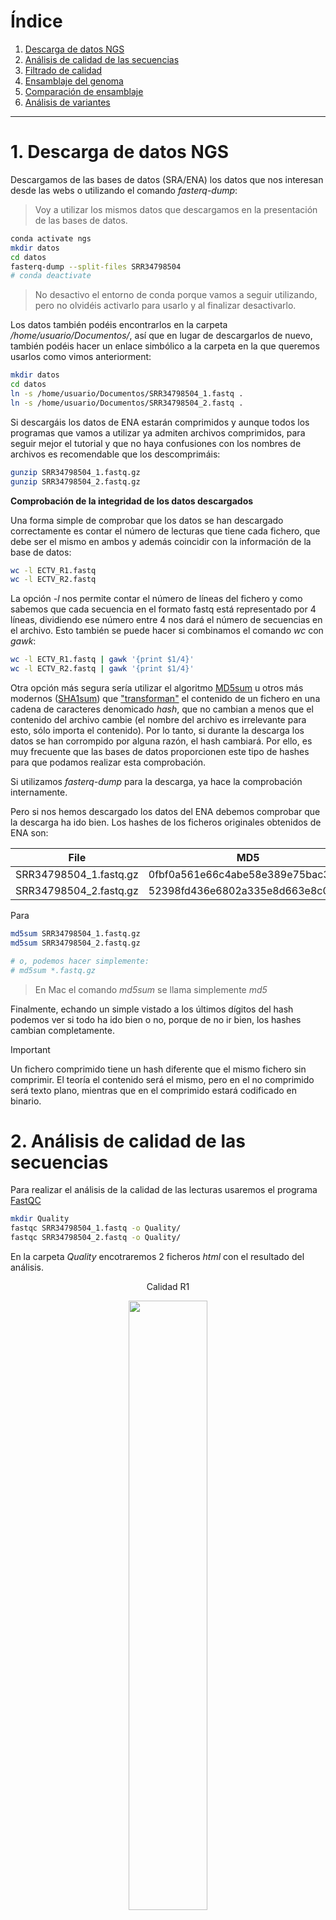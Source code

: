 # Índice <a name="indice"></a>

1. [Descarga de datos NGS](#datos)
2. [Análisis de calidad de las secuencias](#calidad)  
3. [Filtrado de calidad](#filtrado)  
4. [Ensamblaje del genoma](#assembly)
5. [Comparación de ensamblaje](#quast)
6. [Análisis de variantes](#variantes)
<!--

6. [Resumen Comandos](#resumen)
7. [Tarea](#tarea) 

Notas




-->





***

# 1. Descarga de datos NGS <a name="datos"></a> 

Descargamos de las bases de datos (SRA/ENA) los datos que nos interesan desde las webs o utilizando el comando _fasterq-dump_:

> Voy a utilizar los mismos datos que descargamos en la presentación de las bases de datos. 

```bash
conda activate ngs
mkdir datos
cd datos
fasterq-dump --split-files SRR34798504
# conda deactivate
```

> No desactivo el entorno de conda porque vamos a seguir utilizando, pero no olvidéis activarlo para usarlo y al finalizar desactivarlo.  

Los datos también podéis encontrarlos en la carpeta _/home/usuario/Documentos/_, así que en lugar de descargarlos de nuevo, también podéis hacer un enlace simbólico a la carpeta en la que queremos usarlos como vimos anteriorment:

```bash
mkdir datos
cd datos
ln -s /home/usuario/Documentos/SRR34798504_1.fastq .
ln -s /home/usuario/Documentos/SRR34798504_2.fastq .
```

Si descargáis los datos de ENA estarán comprimidos y aunque todos los programas que vamos a utilizar ya admiten archivos comprimidos, para seguir mejor el tutorial y que no haya confusiones con los nombres de archivos es recomendable que los descomprimáis:

```bash
gunzip SRR34798504_1.fastq.gz
gunzip SRR34798504_2.fastq.gz
```

**Comprobación de la integridad de los datos descargados**

Una forma simple de comprobar que los datos se han descargado correctamente es contar el número de lecturas que tiene cada fichero, que debe ser el mismo en ambos y además coincidir con la información de la base de datos:

```bash
wc -l ECTV_R1.fastq
wc -l ECTV_R2.fastq
```

La opción *-l* nos permite contar el número de líneas del fichero y como sabemos que cada secuencia en el formato fastq está representado por 4 líneas, dividiendo ese número entre 4 nos dará el número de secuencias en el archivo. Esto también se puede hacer si combinamos el comando _wc_ con _gawk_:  

```bash
wc -l ECTV_R1.fastq | gawk '{print $1/4}'
wc -l ECTV_R2.fastq | gawk '{print $1/4}'
```
Otra opción más segura sería utilizar el algoritmo [MD5sum](https://en.wikipedia.org/wiki/Md5sum) u otros más modernos ([SHA1sum](https://en.wikipedia.org/wiki/Sha1sum)) que ["transforman"](https://en.wikipedia.org/wiki/Cryptographic_hash_function) el contenido de un fichero en una cadena de caracteres denomicado _hash_, que no cambian a menos que el contenido del archivo cambie (el nombre del archivo es irrelevante para esto, sólo importa el contenido). Por lo tanto, si durante la descarga los datos se han corrompido por alguna razón, el hash cambiará. Por ello, es muy frecuente que las bases de datos proporcionen este tipo de hashes para que podamos realizar esta comprobación. 

Si utilizamos _fasterq-dump_ para la descarga, ya hace la comprobación internamente.  

Pero si nos hemos descargado los datos del ENA debemos comprobar que la descarga ha ido bien. Los hashes de los ficheros originales obtenidos de ENA son:

| File | MD5 |
| --- | --- |
| SRR34798504_1.fastq.gz | 0fbf0a561e66c4abe58e389e75bac35f |
| SRR34798504_2.fastq.gz | 52398fd436e6802a335e8d663e8c00c6 |

Para 
```bash
md5sum SRR34798504_1.fastq.gz
md5sum SRR34798504_2.fastq.gz

# o, podemos hacer simplemente:
# md5sum *.fastq.gz
```

> En Mac el comando *md5sum* se llama simplemente *md5*

Finalmente, echando un simple vistado a los últimos dígitos del hash podemos ver si todo ha ido bien o no, porque de no ir bien, los hashes cambian completamente. 

> [!IMPORTANT]
> Un fichero comprimido tiene un hash diferente que el mismo fichero sin comprimir. El teoría el contenido será el mismo, pero en el no comprimido será texto plano, mientras que en el comprimido estará codificado en binario.  

<!--
Aquí les podríamos explicar bucles for
-->

# 2. Análisis de calidad de las secuencias <a name="calidad"></a> 

Para realizar el análisis de la calidad de las lecturas usaremos el programa [FastQC](https://www.bioinformatics.babraham.ac.uk/projects/fastqc/)


```bash
mkdir Quality
fastqc SRR34798504_1.fastq -o Quality/
fastqc SRR34798504_2.fastq -o Quality/
```

En la carpeta _Quality_ encotraremos 2 ficheros _html_ con el resultado del análisis.  

<p align="center">Calidad R1</p>
<p align="center" width="75%">
  <img width="50%" src="./images/quality_r1.png">
</p>
<p align="center">Calidad R2</p>
<p align="center" width="75%">
  <img width="50%" src="./images/quality_r2.png">
</p>


# 3. Filtrado de calidad <a name="filtrado"></a> 

Hay muchos programas para realizar el filtrado de calidad, como [CutAdapt](https://cutadapt.readthedocs.io/en/stable/), [FastX](http://hannonlab.cshl.edu/fastx_toolkit/), [Trimmomatic](http://www.usadellab.org/cms/?page=trimmomatic), etc. Todos son muy similares, pero el último es muy rápido y sencillo de usar, por lo que usaremos este. 

```bash
trimmomatic PE -phred33 \
  SRR34798504_1.fastq \
  SRR34798504_2.fastq \
  SRR34798504_1_qf_paired.fastq \
  SRR34798504_1_qf_unpaired.fastq \
  SRR34798504_2_qf_paired.fastq \
  SRR34798504_2_qf_unpaired.fastq \
  SLIDINGWINDOW:4:30 MINLEN:125 LEADING:30 TRAILING:30 AVGQUAL:30
```

> STDOUT:
> TrimmomaticPE: Started with arguments:  
>  -phred33 SRR34798504_1.fastq SRR34798504_2.fastq SRR34798504_1_qf_paired.fastq SRR34798504_1_qf_unpaired.fastq SRR34798504_2_qf_paired.fastq SRR34798504_2 qf_unpaired.fastq SLIDINGWINDOW:4:30 MINLEN:125 LEADING:30 TRAILING:30 AVGQUAL:30  
> Multiple cores found: Using 2 threads  
> Input Read Pairs: 30002 Both Surviving: 18858 (62,86%) Forward Only Surviving: 3739 (12,46%) Reverse Only Surviving: 990 (3,30%) Dropped: 6415 (21,38%)  
> TrimmomaticPE: Completed successfully  

**Parámetros por defecto de Trimmomatic**
- ILLUMINACLIP:TruSeq3-PE.fa:2:30:10 \
- LEADING:3 \
- TRAILING:3 \
- SLIDINGWINDOW:4:15 \
- MINLEN:36

**Descripción de los parámetros de Trimmomatic**
- ILLUMINACLIP: Cut adapter and other illumina-specific sequences from the read.
- SLIDINGWINDOW: Performs a sliding window trimming approach. It starts scanning at the 5‟ end and clips the read once the average quality within the window falls below a threshold.
- MAXINFO: An adaptive quality trimmer which balances read length and error rate to maximise the value of each read
- LEADING: Cut bases off the start of a read, if below a threshold quality
- TRAILING: Cut bases off the end of a read, if below a threshold quality
- CROP: Cut the read to a specified length by removing bases from the end
- HEADCROP: Cut the specified number of bases from the start of the read
- MINLEN: Drop the read if it is below a specified length
- AVGQUAL: Drop the read if the average quality is below the specified level
- TOPHRED33: Convert quality scores to Phred-33
- TOPHRED64: Convert quality scores to Phred-64

Ahora vamos a volver a chequear la calidad de las secuencias para comprobar la mejora:


```bash
fastqc SRR34798504_1_qf_paired.fastq -o Quality/
fastqc SRR34798504_2_qf_paired.fastq -o Quality/
```

<p align="center">Calidad R1</p>
<p align="center" width="75%">
  <img width="50%" src="./images/quality_r1_qf.png">
</p>
<p align="center">Calidad R2</p>
<p align="center" width="75%">
  <img width="50%" src="./images/quality_r2_qf.png">
</p>

Podemos observar una clara mejora, especialmente en la R2. 

# 4. Ensamblaje del genoma <a name="assembly"></a> 

Para el ensamblaje de l genoma vamos a utilizar [SPAdes](https://github.com/ablab/spades), uno de los más populares basados en gráfos de *de Bruijn*. 

SPAdes tiene diferentes modos en función del tipo de experimento (*--sc*, para datos de experimentos de _single cell_ *--meta*; para datos de metagenómica; --isolate, para datos de la secuenciación de un único organismo con mucha profundidad de secuencia o *--rna*, para ensamblaje de datos de RNA-seq). Además, tiene el modo _--careful_ que es el recomendado para el ensamblaje de genomas pequeños (bacterias/virus sin mucha profundidad de secuencia) que incluye un para de corrección de errores en las lecturas (_MismatchCorrector_) que mejora la calidad del ensamblaje.  

En nuestro caso estamos intentando ensamblar el genoma de SARS-CoV2, de ~30 Kb, y después de la limpieza de calidad tenemos ~18.000 lecturas pareadas (vamos a suponer que tienen ~200 nt de longitud), por lo tanto, tendríamos una cobertura de 18.000 lecturas \* 200  nt \* 2 pares \\ 30.000 nt de longitud de genoma \= 240X, es decir, en teoría hemos leido cada base del genoma 240 veces. Es una muy buena cobertura, quizás incluso excesiva. Por lo tanto, vamos a utilizar 2 modos de SPAdes. Por un lado usaremos el modo _--careful_ que es el recomendado para genomas pequeños, y también aplicaremos el modo _--isolate_ que esté especialmente diseñado para ensamblar genomas con alta cobertura. Finalmente nos quedaremos con el mejor ensamblaje.  

Ejecutamos SPAdes en moco _careful_:

```bash
spades.py --careful -t 2 -1 SRR34798504_1_qf_paired.fastq -2 SRR34798504_2_qf_paired.fastq -o careful
```

> \-t es el números de cores/procesadores que queremos usar.  

Ya al final de la ejecución nos advierte de que quizás deberíamos usar _--isolate_:

> Your data seems to have high uniform coverage depth. It is strongly recommended to use --isolate option.

Ejecutamos SPAdes en moco _isolate_:

```bash
spades.py --isolate -t 2 -1 SRR34798504_1_qf_paired.fastq -2 SRR34798504_2_qf_paired.fastq -o isolate
```

Dentro de las carpetas de los ensamblajes encontraremos varios ficheros:

```bash
(ngs) usuario@xubuntu:~/datos/careful$ l
total 520K
-rw-rw-r-- 1 usuario usuario  32K sep 16 10:28 assembly_graph_after_simplification.gfa
-rw-rw-r-- 1 usuario usuario  64K sep 16 10:28 assembly_graph.fastg
-rw-rw-r-- 1 usuario usuario  32K sep 16 10:28 assembly_graph_with_scaffolds.gfa
-rw-rw-r-- 1 usuario usuario  32K sep 16 10:28 before_rr.fasta
-rw-rw-r-- 1 usuario usuario  32K sep 16 10:28 contigs.fasta
-rw-rw-r-- 1 usuario usuario  539 sep 16 10:28 contigs.paths
drwxrwxr-x 3 usuario usuario 4,0K sep 16 10:28 corrected
-rw-rw-r-- 1 usuario usuario   59 sep 16 10:28 dataset.info
-rw-rw-r-- 1 usuario usuario  212 sep 16 10:28 input_dataset.yaml
drwxrwxr-x 4 usuario usuario 4,0K sep 16 10:28 K127
drwxrwxr-x 4 usuario usuario 4,0K sep 16 10:28 K21
drwxrwxr-x 4 usuario usuario 4,0K sep 16 10:28 K33
drwxrwxr-x 4 usuario usuario 4,0K sep 16 10:28 K55
drwxrwxr-x 4 usuario usuario 4,0K sep 16 10:28 K77
drwxrwxr-x 4 usuario usuario 4,0K sep 16 10:28 K99
drwxrwxr-x 2 usuario usuario 4,0K sep 16 10:28 misc
drwxrwxr-x 4 usuario usuario 4,0K sep 16 10:28 mismatch_corrector
-rw-rw-r-- 1 usuario usuario 1,5K sep 16 10:28 params.txt
drwxrwxr-x 2 usuario usuario 4,0K sep 16 10:28 pipeline_state
-rw-rw-r-- 1 usuario usuario 3,7K sep 16 10:28 run_spades.sh
-rw-rw-r-- 1 usuario usuario 8,3K sep 16 10:28 run_spades.yaml
-rw-rw-r-- 1 usuario usuario  32K sep 16 10:28 scaffolds.fasta
-rw-rw-r-- 1 usuario usuario  539 sep 16 10:28 scaffolds.paths
-rw-rw-r-- 1 usuario usuario 210K sep 16 10:28 spades.log
drwxrwxr-x 2 usuario usuario 4,0K sep 16 10:28 tmp
-rw-rw-r-- 1 usuario usuario  317 sep 16 10:28 warnings.log
```

Los que nos interesan principalmente son 2:

- contigs.fasta: que contiene los _contigs_, fragmentos de secuencia que ha conseguido ensamblar.  
- scaffolds.fasta: que contiene los _scaffolds_ que ha conseguido construir uniendo _contigs_.  

En el caso de los genomas virale sino suele haber apenas diferencia entre ambos ficheros, ya que si el ensamblaje se rompe y no puede ser completado, suele ser por repeticiones o zonas muy difíciles de secuenciar (muy alto contenido en GC o muy bajo, mutaciones, etc.), por lo que unir esos trozos con la información de las lecturas pareadas también suele ser complicado.  

# 5. Comparación de ensamblaje <a name="quast"></a> 

Dado que existe un genoma de referencia de SARS-CoV2 podríamos alinear nuestros _contigs/scaffolds_ de ambos ensamblajes con _Blast_ y determinar "manualmente" cual es el mejor ensamblaje (y quizás en este caso sería más o menos factible por su reducido tamaño), sin embargo, en la mayoría de los casos no vamos a poder hacer este tipo de comprobaciones manuales. Por ello, se crearon herramientas como [QUAST](https://quast.sourceforge.net/) que nos permite comparar nuestros ensamblajes de forma sencilla y rápida. Además, de usar en línea de comandos, también hay una versión web que se puede utilizar si los datos que tenemos no son muy grandes. Aquí usaremos la línea de comandos. 

Antes de empezar vamos a descargar el genoma de referencia de SARS-CoV2 paa usarelo como referencia para la comparación. Utilizaremos [Entrez Direct](https://www.ncbi.nlm.nih.gov/books/NBK179288/), una herramienta de NCBI que nos permite descargar datos mediante la línea de comandos:

```bash
esearch -db nucleotide -query "NC_045512" | efetch -format fasta > NC_045512.fasta
```

> También podemos ir a NCBI y descargar la secuencia manualmente, pero pensad que normalmente no tenemos acceso a la máquina en la que estamos trabajando mediante una interfaz gráfica (GUI), sino que sólo tenemos acceso mediante línea de comandos (CLI).

> Si la descarga tarda mucho, podemos copiar/mover el genoma de referencia de la carpeta _/home/usuario/Documentos/_  

Ahora vamos a crear una carpeta para los análisis y haremos unos enlaces simbólicos de los ficheros que necesitamos:

```bash
mkdir quast
cd quast
ln -s /home/usuario/datos/careful/contigs.fasta contigs_careful.fasta
ln -s /home/usuario/datos/careful/scaffolds.fasta scaffolds_careful.fasta
ln -s /home/usuario/datos/isolate/contigs.fasta contigs_isolate.fasta
ln -s /home/usuario/datos/isolate/scaffolds.fasta scaffolds_isolate.fasta

ln -s /home/usuario/datos/NC_045512.fasta NC_045512.fasta
```

Finalmente ejecutamos _quast_:

```bash
quast.py contigs* scaffolds* -R NC_045512.fasta
```` 

Obtendremos una fichero _report.html_ que abriremos en el navegador:

<p align="center">Tabla parámetros ensamblajes</p>
<p align="center" width="100%">
  <img width="50%" src="./images/tabla_quast.png">
</p>

En la tabla podemos ver una serie de parámetros: 
- Fracción del genoma: obviamente cuanto mayor sea mejor será el ensamblaje.  
- Alineamiento más largo: cuando más cerca del tamaño del genoma más completo será nuestro ensamblaje.  
- Longitud total alineada: de nuevo, cuanto mayor mejor.   
- NGA50: es el equivalente al N50 pero sólo consideranto los contigs/scaffolds alineadas. N50 se define como la longitud del contigs/scaffolds alineadas que representa el 50% del total de longitud ensamblada cuando ordenamos los contigs por tamaño. Es como una especia de mediana de los tamaños de los contigs, por lo que cuanto mayor sea mejor.  
- LGA50: es el equivalente al L50 pero sólo consideranto los contigs/scaffolds alineadas. L50 es lo mismo que el N50, pero en lugar de contar la longitud, cuenta el número de contigs hasta llegar a ese 50%. En este caso, cuanto menor sea el número de contigs que suman el 50% mejor.  
- etc.

Si nos podemos sobre cada parámetros nos explica lo que es y cómo se ha calculado. También podemos acceder a una versión extendida con otros muchos parámetros. 

En nuestro caso, como podréis comprobar no hay diferencia alguna entre los ensamblajes, son todos iguales, por lo que cualquiera de ellos será válido.

También nos da una representación gráfica de nuestros ensamblajes, basado en la longitud acumulada:

<p align="center">Gráfico longitud acumulada</p>
<p align="center" width="100%">
  <img width="50%" src="./images/plot_quas.png">
</p>

De nuevo podemos comprobar que ambos ensamblajes, tanto _contigs_ como _scaffolds_, producen el mismo resultado.  

Por último, en la parte superior del _report.html_ encontramos un enlace a _icarus contigs browser_ donde podemos obtener una visualización de cómo alinean _contigs/scaffolds_ frente al genoma de referencia. 

<p align="center">Alineamiento contigs</p>
<p align="center" width="100%">
  <img width="50%" src="./images/icarus.png">
</p>

Podemos comprobar que solo los 2 contigs más largos (NODE_1 y NODE_2) alinean frente al genoma de referencia, de un total de 7, como se puede ver la tabla extendida, aunque esos 5 contigs adicionales son menores de 1000 pb. ¿Qué son esos 5 contigs adicionales? Podemos cogerlo y hacer un Blast en la página del NCBI y tratar de identificar a que pertenecen. El resultado es que se parecen mucho a secuencias humanas, por lo que es muy problabe que procedan de pequeñas contaminaciones durante el proceso de preparación de la muestra o durante la secuenciación. También es posible, aunque no ha ocurrido en este caso, que tengamos algún contig que se corresponda con el fago PhiX174. El ADN genómico de este fago se introduce en todas las carreras de Illumina como control interno de la calidad de la secuenciación y aunque las lecturas de este se eliminan antes de darle los resultados a los investigadores, a veces quedan algunas, y que al tratarse de un genoma pequeño (<5kb), con tan sólo algunas pocas lecturas se puede ensamblar. 

Por lo tanto, sólo nos quedaremos con los 2 contigs más largos para futuros análisis. Para ello vamos a utilizar [SeqKit](https://bioinf.shenwei.me/seqkit/):

```bash
cd /home/usuario/datos/
cp ./careful/contigs.fasta .
seqkit seq contigs.fasta -m 1000  > contigs_1kb.fasta
```

> Puede que Seqkit no esté instalado, así que para instalarlo, dentro del entorno _ngs_, haremos _conda install -c bioconda seqkit -y_

# 5. Annotación <a name="annot"></a> 

Dado que estamos trabajando con una secuencia viral (SARS-CoV2) usaremos un programa específicamente diseñado para la anotación de genomas virales. En este caso usaremos [Prokka](https://github.com/tseemann/prokka):

```bash
conda deactivate
conda activate prokka
prokka -k Viruses contigs_1kb.fasta
conda deactivate
```

> Si el encorno "prokka" no existe lo instalamos así: _conda create -n prokka -c bioconda prokka -y_

Prokka nos devuelve una carpeta (cuyo nombre podemos personalizar con la opción _--outdir_) con varios archivos que podéis explotar. Nos vamos a centrar en 2 principalmente.

- El fichero en formato genbank (.gbk): ya vimos brevemente este formato anteriormente, que es el estándar en NCBI. Podemos verlo como texto plano, que es más o menos legible, pero también podemos utilizar herramientas como [SnapGene viewer](https://www.snapgene.com/snapgene-viewer) (que es gratuito, aunque hay que registrase) o online en [Benching](https://www.benchling.com/) que también tiene una versión gratuita.  
- El fichero [GFF](https://www.ensembl.org/info/website/upload/gff.html) (_gene file format_): este es un formato estándar que utilizan otras muchas bases de datos para almacenar las anotaciones. De nuevo, es más o menos legible/manipulable como texto plano, pero también tenemos algunas herramientas para analizarlo de una forma más visual, como el [IGV](https://igv.org/)(_Integrative Genomics Viewer_).  

Para lanzar IGV en Linux usaremos la línea de comandos:

```bash
conda activate ngs
igv
```

Una vez cargado IGV tendremos que cargar nuestro genoma (que son los contigs seleccionados: contigs_1kb.fasta). Damos en el menú "Genome" y luego a "Load Genome from file", buscamos el fichero y le damos a aceptar. Luego debemos cargar el _gff_ con las annotaciones predichas por Prokka. Le damos a "File>Load from file" y buscamos el fichero correspondiente:

<p align="center">Visualización anotaciones</p>
<p align="center" width="100%">
  <img width="50%" src="./images/igv.png">
</p>


En este caso estamos ante un genoma bastante pequeño, pero podemos explorarlo por contigs y echar un vistazo a cada uno de los genes (o mejor dicho _CDS_, _coding sequences_) que hemos predicho así como su posible función asignada por Prokka en base a la homología de secuencia con proteínas descritas (y que están presentes en las bases de datos de Prokka). 

En este punto ya habríamos conseguido obtener un borrador más o menos completo del genoma del virus SARS-CoV2 obtenido de una muestra/paciente. A partir de aquí los análisis continuarán según los intereses iniciales planteados. Por ejemplo, si este fuera una cepa muy virulenta sería interesante analizar los cambios presentes en este genoma con respecto a la secuencia de referencia (la cepa original de Wuhan) y a que proteínas está afectando.  

# 6. Análisis de variantes <a name="variantes"></a> 

<!--
Re-alineamiento

bowtie2-build NC_045512.fasta wuhan
bowtie2 -x wuhan -1 SRR34798504_1_qf_paired.fastq -2 SRR34798504_2_qf_paired.fastq -S aligment.sam


# conda install -c bioconda samtools -y
samtools view -bS aligment.sam > aligment.bam
samtools sort aligment.bam -o aligment_sort.bam
rm -fr aligment.bam 
mv aligment_sort.bam aligment.bam
samtools index aligment.bam


Búsqueda de SNV/SNP (formato VCF)

# conda create -n lofreq -c bioconda lofreq -y
#--Probabilistic realignment of your already mapped reads, which corrects mapping errors
lofreq viterbi -f NC_045512.fasta -o aligment_viterbi.bam aligment.bam

#--Insert indel qualities
lofreq indelqual --dindel -f NC_045512.fasta  -o aligment_viterbi_indelqual.bam aligment_viterbi.bam 

samtools sort aligment_viterbi_indelqual.bam -o aligment_viterbi_indelqual_sort.bam
samtools index aligment_viterbi_indelqual_sort.bam

#--Variant calling
lofreq call-parallel --pp-threads 2 --call-indels -f NC_045512.fasta -o sars.vcf aligment_viterbi_indelqual_sort.bam


##fileformat=VCFv4.0
##FILTER=<ID=PASS,Description="All filters passed">
##fileDate=20250916
##source=lofreq call --call-indels -f NC_045512.fasta --no-default-filter -r NC_045512.2:1-7475 -o /tmp/lofreq2_call_parallelg2gl9izh/0.vcf.gz aligment_viterbi_indelqual_sort.bam 
##reference=NC_045512.fasta
##INFO=<ID=DP,Number=1,Type=Integer,Description="Raw Depth">
##INFO=<ID=AF,Number=1,Type=Float,Description="Allele Frequency">
##INFO=<ID=SB,Number=1,Type=Integer,Description="Phred-scaled strand bias at this position">
##INFO=<ID=DP4,Number=4,Type=Integer,Description="Counts for ref-forward bases, ref-reverse, alt-forward and alt-reverse bases">
##INFO=<ID=INDEL,Number=0,Type=Flag,Description="Indicates that the variant is an INDEL.">
##INFO=<ID=CONSVAR,Number=0,Type=Flag,Description="Indicates that the variant is a consensus variant (as opposed to a low frequency variant).">
##INFO=<ID=HRUN,Number=1,Type=Integer,Description="Homopolymer length to the right of report indel position">
##FILTER=<ID=min_snvqual_48,Description="Minimum SNV Quality (Phred) 48">
##FILTER=<ID=min_indelqual_37,Description="Minimum Indel Quality (Phred) 37">
##contig=<ID=NC_045512.2>
##FILTER=<ID=min_snvqual_46,Description="Minimum SNV Quality (Phred) 46">
##FILTER=<ID=min_indelqual_35,Description="Minimum Indel Quality (Phred) 35">
##FILTER=<ID=min_snvqual_43,Description="Minimum SNV Quality (Phred) 43">
##FILTER=<ID=min_indelqual_33,Description="Minimum Indel Quality (Phred) 33">
##FILTER=<ID=min_snvqual_49,Description="Minimum SNV Quality (Phred) 49">
##FILTER=<ID=min_snvqual_47,Description="Minimum SNV Quality (Phred) 47">
##FILTER=<ID=min_snvqual_50,Description="Minimum SNV Quality (Phred) 50">
##bcftools_concatVersion=1.22+htslib-1.22.1
##bcftools_concatCommand=concat -a -O z -o /tmp/lofreq2_call_parallelg2gl9izh/concat.vcf.gz /tmp/lofreq2_call_parallelg2gl9izh/0.vcf.gz /tmp/lofreq2_call_parallelg2gl9izh/1.vcf.gz /tmp/lofreq2_call_parallelg2gl9izh/2.vcf.gz /tmp/lofreq2_call_parallelg2gl9izh/3.vcf.gz /tmp/lofreq2_call_parallelg2gl9izh/4.vcf.gz /tmp/lofreq2_call_parallelg2gl9izh/5.vcf.gz /tmp/lofreq2_call_parallelg2gl9izh/6.vcf.gz; Date=Tue Sep 16 15:31:55 2025
##FILTER=<ID=min_dp_10,Description="Minimum Coverage 10">
##FILTER=<ID=sb_fdr,Description="Strand-Bias Multiple Testing Correction: fdr corr. pvalue > 0.001000">
##FILTER=<ID=min_snvqual_57,Description="Minimum SNV Quality (Phred) 57">
##FILTER=<ID=min_indelqual_45,Description="Minimum Indel Quality (Phred) 45">
#CHROM  POS ID  REF ALT QUAL  FILTER  INFO
NC_045512.2 241 . C T 401 PASS  DP=11;AF=1;SB=0;DP4=0,0,6,5
NC_045512.2 670 . T G 4727  PASS  DP=140;AF=1;SB=0;DP4=0,0,98,42
NC_045512.2 897 . C A 13908 PASS  DP=386;AF=1;SB=0;DP4=0,0,180,206
NC_045512.2 2790  . C T 287 PASS  DP=10;AF=1;SB=0;DP4=0,0,4,6
NC_045512.2 3037  . C T 965 PASS  DP=26;AF=1;SB=0;DP4=0,0,13,13
NC_045512.2 3330  . C T 57  PASS  DP=10;AF=0.2;SB=0;DP4=5,3,1,1
NC_045512.2 3431  . G T 367 PASS  DP=10;AF=1;SB=0;DP4=0,0,5,5
NC_045512.2 3565  . T C 1781  PASS  DP=49;AF=1;SB=0;DP4=0,0,33,16
NC_045512.2 4184  . G A 13698 PASS  DP=374;AF=1;SB=0;DP4=0,0,250,124
NC_045512.2 4321  . C T 18588 PASS  DP=510;AF=0.998039;SB=0;DP4=0,1,248,261


-->